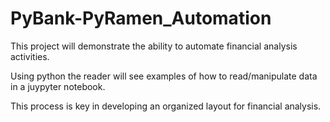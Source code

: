 # PyBank-PyRamen_Automation

This project will demonstrate the ability to automate financial analysis activities.

Using python the reader will see examples of how to read/manipulate data in a juypyter notebook.

This process is key in developing an organized layout for financial analysis.  

